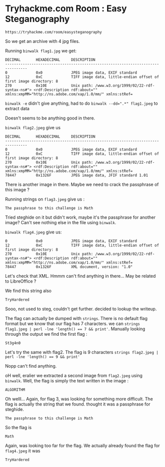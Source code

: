 # Tryhackme.com Room : Easy Steganography
`https://tryhackme.com/room/easysteganography`

So we get an archive with 4 jpg files.

Running `binwalk flag1.jpg` we get:
```
DECIMAL       HEXADECIMAL     DESCRIPTION
--------------------------------------------------------------------------------
0             0x0             JPEG image data, EXIF standard
12            0xC             TIFF image data, little-endian offset of first image directory: 8
270           0x10E           Unix path: /www.w3.org/1999/02/22-rdf-syntax-ns#"> <rdf:Description rdf:about="" xmlns:xmpMM="http://ns.adobe.com/xap/1.0/mm/" xmlns:stRef=
```

`binwalk -e` didn't give anything, had to do `binwalk --dd=".*" flag1.jpeg` to extract data

Doesn't seems to be anything good in there.

`binwalk flag2.jpeg` give us 
```
DECIMAL       HEXADECIMAL     DESCRIPTION
--------------------------------------------------------------------------------
0             0x0             JPEG image data, EXIF standard
12            0xC             TIFF image data, little-endian offset of first image directory: 8
270           0x10E           Unix path: /www.w3.org/1999/02/22-rdf-syntax-ns#"> <rdf:Description rdf:about="" xmlns:xmpMM="http://ns.adobe.com/xap/1.0/mm/" xmlns:stRef=
78447         0x1326F         JPEG image data, JFIF standard 1.01
```

There is another image in there. Maybe we need to crack the passphrase of this image ?


Running strings on `flag3.jpeg` give us :
```
The passphrase to this challenge is Math
```
Tried steghide on it but didn't work, maybe it's the passphrase for another image?
Can't see nothing else in the file using `binwalk`.


`binwalk flag4.jpeg` give us:
```
0             0x0             JPEG image data, EXIF standard
12            0xC             TIFF image data, little-endian offset of first image directory: 8
270           0x10E           Unix path: /www.w3.org/1999/02/22-rdf-syntax-ns#"> <rdf:Description rdf:about="" xmlns:xmpMM="http://ns.adobe.com/xap/1.0/mm/" xmlns:stRef=
78447         0x1326F         XML document, version: "1.0"
```

Let's check that XML. Hmmm can't find anything in there... May be related to LibreOffice ?

We find this string also
```
TryHardered
```

Sooo, not used to steg, couldn't get further. decided to lookup the writeup.

The flag can actually be dumped with `strings`. There is no default flag format but we know that our flag has 7 characters. we can `strings flag1.jpeg | perl -lne 'length() == 7 && print'`. Manually looking through the output we find the first flag :
```
St3g4n0
```

Let's try the same with flag2. The flag is 9 characters `strings flag2.jpeg | perl -lne 'length() == 9 && print'`

Nopp can't find anything.

oH well, eralier we extracted a second image from `flag2.jpeg` using `binwalk`. Well, the flag is simply the text written in the image :
```
ALGORITHM
```

Oh welll... Again, for flag 3, was looking for something more difficult. The flag is actually the string that we found. thought it was a passphrase for steghide.
```
The passphrase to this challenge is Math
```

So the flag is
```
Math
```

Again, was looking too far for the flag. We actually already found the flag for `flag4.jpeg` it was 
```
TryHardered
```